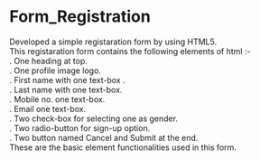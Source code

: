 # Form_Registration

Developed a simple registaration form by using HTML5. <br>
This registaration form contains the following elements of html :- <br>
. One heading at top.<br>
. One profile image logo.<br>
. First name with one text-box . <br>
. Last name with one text-box.<br>
. Mobile no. one text-box.<br>
. Email one text-box.<br>
. Two check-box for selecting one as gender.<br>
. Two radio-button for sign-up option.<br>
. Two button named Cancel and Submit at the end.<br>
These are the basic element functionalities used in this form. 
